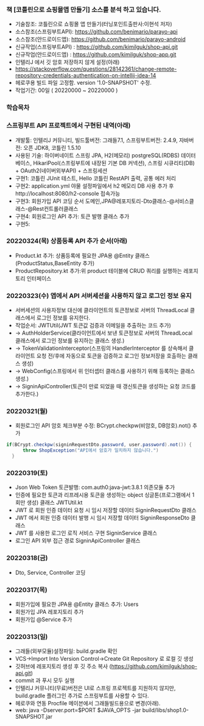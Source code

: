### 책 [코틀린으로 쇼핑몰앱 만들기] 소스를 분석 하고 있습니다.
- 기술참조: 코틀린으로 쇼핑몰 앱 만들기(터닝포인트출판사:이현석 저자)
- 소스참조(스프링부트API): https://github.com/benimario/parayo-api
- 소스참조(안드로이드앱): https://github.com/benimario/parayo-android
- 신규작업(스프링부트API) : https://github.com/kimilguk/shop-api.git
- 신규작업(안드로이드앱) : https://github.com/kimilguk/shop-app.git
- 인텔리J 에서 깃 암호 저장하지 않게 설정(아래) 
- https://stackoverflow.com/questions/28142361/change-remote-repository-credentials-authentication-on-intellij-idea-14
- 헤로쿠용 빌드 파일 고정함. version '1.0-SNAPSHOT' 수정.
- 작업기간: 00일 ( 20220000 ~ 20220000 )

### 학습목차

### 스프링부트 API 프로젝트에서 구현된 내역(아래)
- 개발툴: 인텔리J 커뮤니티, 빌드툴버전: 그래들7.1, 스프링부트버전: 2.4.9, 자바버전: 오픈 JDK8, 코틀린 1.5.10
- 사용된 기술: 하이버네이트 스프링 JPA, H2(메모리) postgreSQL(RDBS) 데이터베이스, HikariPool(스프링부트에 내장된 기본 DB 커넥션), 스프링 시큐리티(DB) + OAuth2(네이버외부API) + 스프링세션
- 구현1: 코틀린 JUnit 테스트, Hello 코틀린 RestAPI 출력, 공통 에러 처리
- 구현2: application.yml 야물 설정파일에서 h2 메모리 DB 사용 추가 후 http://localhost:8080/h2-console 접속가능
- 구현3: 회원가입 API 코딩 순서 도메인,JPA@레포지토리-Dto클래스-@서비스클래스-@Rest컨트롤러클래스
- 구현4: 회원로그인 API 추가: 토큰 발행 클래스 추가
- 구현5: 

### 20220324(목) 상품등록 API 추가 순서(아래)
- Product.kt 추가: 상품등록에 필요한 JPA용 @Entity 클래스(ProductStatus,BaseEntity 추가)
- ProductRepository.kt 추가:위 product 테이블에 CRUD 쿼리를 실행하는 레포지토리 인터페이스

### 20220323(수) 앱에서 API 서버세션을 사용하지 않고 로그인 정보 유지
- 서버세션의 사용자정보 대신에 클라이언트의 토큰정보로 서버의 ThreadLocal 클래스에서 로그인 정보를 유지한다.
- 작업순서: JWTUtil(JWT 토큰값 검증과 이메일을 추출하는 코드 추가) 
- -> AuthHolderService(클라이언트에서 보낸 토큰정보로 서버의 ThreadLocal 클래스에서 로그인 정보를 유지하는 클래스 생성.) 
- -> TokenValidationInterceptor(스프링의 HandlerInterceptor 를 상속해서 클라이언트 요청 전/후에 자동으로 토큰을 검증하고 로그인 정보저장을 호출하는 클래스 생성) 
- -> WebConfig(스프링에서 위 인터셉터 클래스를 사용하기 위해 등록하는 클래스 생성.) 
- -> SigninApiController(토큰이 만료 되었을 때 갱신토큰을 생성하는 요청 코드를 추가한다.)

### 20220321(월)
- 회원로그인 API 암호 체크부분 수정: BCrypt.checkpw(비암호, DB암호).not() 추가
```java
if(BCrypt.checkpw(signinRequestDto.password, user.password).not()) {
      throw ShopException("API에서 암호가 일치하지 않습니다.")
  }
```

### 20220319(토)
- Json Web Token 토큰발행: com.auth0:java-jwt:3.8.1 의존모듈 추가
- 인증에 필요한 토큰과 리프레시용 토큰을 생성하는 object 싱글톤(프로그램에서 1회만 생성) 클래스 JWTUtil.kt
- JWT 로 회원 인증 데이터 요청 시 임시 저장할 데이터 SigninRequestDto 클래스
- JWT 에서 회원 인증 데이터 발행 시 임시 저장할 데이터 SigninResponseDto 클래스
- JWT 를 사용한 로그인 로직 서비스 구현 SigninService 클래스
- 로그인 API 외부 접근 경로 SigninApiController 클래스

### 20220318(금)
- Dto, Service, Controller 코딩

### 20220317(목)
- 회원가입에 필요한 JPA용 @Entity 클래스 추가: Users 
- 회원가입 JPA 레포지토리 추가
- 회원가입 @Service 추가

### 20220313(일)
- 그래들(외부모듈)설정파일: build.gradle 확인 
- VCS->Import Into Version Control->Create Git Repository 로 로컬 깃 생성
- 깃허브에 레포지토리 생성 후 깃 주소 복사 (https://github.com/kimilguk/shop-api.git)
- commit 과 푸시 모두 실행
- 인텔리J 커뮤니티(무료)버전은 UI로 스프링 프로젝트를 지원하지 않지만, build.gradle 플러그인 추가로 스프링부트를 사용할 수 있다.
- 헤로쿠와 연동 Procfile 메이븐에서 그래들빌드용으로 변경(아래).
- web: java -Dserver.port=$PORT $JAVA_OPTS -jar build/libs/shop1.0-SNAPSHOT.jar